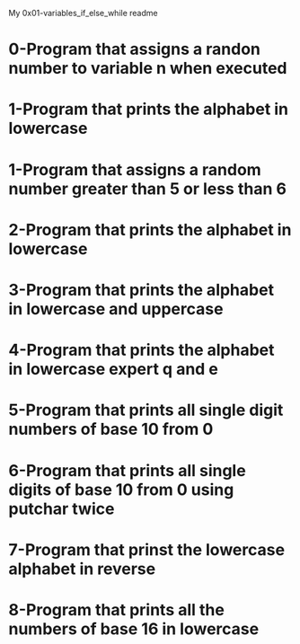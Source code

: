 My 0x01-variables_if_else_while readme
# 0-Program that assigns a randon number to variable n when executed
# 1-Program that prints the alphabet in lowercase
# 1-Program that assigns a random number greater than 5 or less than 6
# 2-Program that prints the alphabet in lowercase
# 3-Program that prints the alphabet in lowercase and uppercase
# 4-Program that prints the alphabet in lowercase expert q and e
# 5-Program that prints all single digit numbers of base 10 from 0
# 6-Program that prints all single digits of base 10 from 0 using putchar twice
# 7-Program that prinst the lowercase alphabet in reverse
# 8-Program that prints all the numbers of base 16 in lowercase
